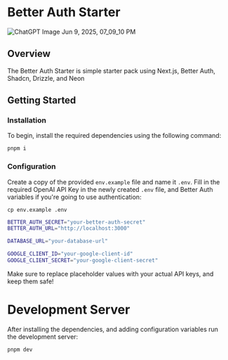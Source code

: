 # Better Auth Starter

![ChatGPT Image Jun 9, 2025, 07_09_10 PM](https://github.com/user-attachments/assets/660133ca-5463-4c77-9ece-37280caa229c)

## Overview

The Better Auth Starter is simple starter pack using Next.js, Better Auth, Shadcn, Drizzle, and Neon

## Getting Started

### Installation

To begin, install the required dependencies using the following command:

```bash
pnpm i
```

### Configuration

Create a copy of the provided `env.example` file and name it `.env`. Fill in the required OpenAI API Key in the newly created `.env` file, and Better Auth variables if you're going to use authentication:

`cp env.example .env`

```bash
BETTER_AUTH_SECRET="your-better-auth-secret"
BETTER_AUTH_URL="http://localhost:3000"

DATABASE_URL="your-database-url"

GOOGLE_CLIENT_ID="your-google-client-id"
GOOGLE_CLIENT_SECRET="your-google-client-secret"
```

Make sure to replace placeholder values with your actual API keys, and keep them safe!

# Development Server

After installing the dependencies, and adding configuration variables run the development server:

```bash
pnpm dev
```
